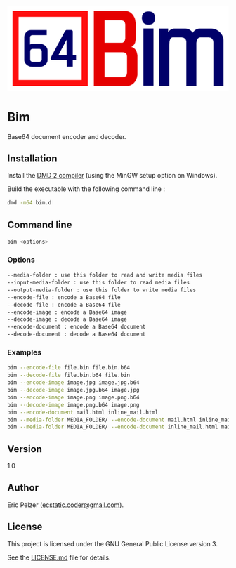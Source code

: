 ![](https://github.com/senselogic/BIM/blob/master/LOGO/bim.png)

# Bim

Base64 document encoder and decoder.

## Installation

Install the [DMD 2 compiler](https://dlang.org/download.html) (using the MinGW setup option on Windows).

Build the executable with the following command line :

```bash
dmd -m64 bim.d
```

## Command line

```bash
bim <options>
```

### Options

```bash
--media-folder : use this folder to read and write media files
--input-media-folder : use this folder to read media files
--output-media-folder : use this folder to write media files
--encode-file : encode a Base64 file
--decode-file : encode a Base64 file
--encode-image : encode a Base64 image
--decode-image : decode a Base64 image
--encode-document : encode a Base64 document
--decode-document : decode a Base64 document
```

### Examples

```bash
bim --encode-file file.bin file.bin.b64
bim --decode-file file.bin.b64 file.bin
bim --encode-image image.jpg image.jpg.b64
bim --decode-image image.jpg.b64 image.jpg
bim --encode-image image.png image.png.b64
bim --decode-image image.png.b64 image.png
bim --encode-document mail.html inline_mail.html
bim --media-folder MEDIA_FOLDER/ --encode-document mail.html inline_mail.html
bim --media-folder MEDIA_FOLDER/ --encode-document inline_mail.html mail.html
```

## Version

1.0

## Author

Eric Pelzer (ecstatic.coder@gmail.com).

## License

This project is licensed under the GNU General Public License version 3.

See the [LICENSE.md](LICENSE.md) file for details.
